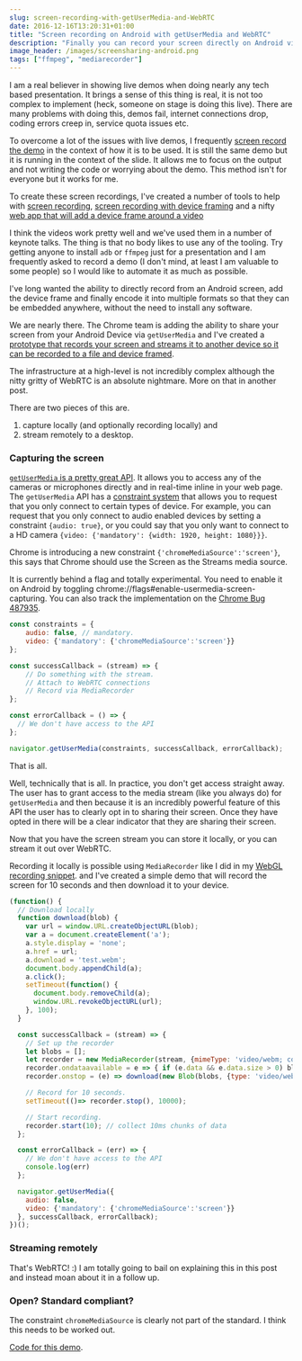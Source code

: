 ```yaml
---
slug: screen-recording-with-getUserMedia-and-WebRTC
date: 2016-12-16T13:20:31+01:00
title: "Screen recording on Android with getUserMedia and WebRTC"
description: "Finally you can record your screen directly on Android via JS... well 'finally' is a strong word."
image_header: /images/screensharing-android.png
tags: ["ffmpeg", "mediarecorder"]
---
```


I am a real believer in showing live demos when doing nearly any tech based
presentation.  It brings a sense of this thing is real, it is not too complex
to implement (heck, someone on stage is doing this live). There are many problems
with doing this, demos fail, internet connections drop, coding errors creep in,
service quota issues etc.

To overcome a lot of the issues with live demos, I frequently [screen record the
demo](/android-screen-recording-and-device-framing/) in the context of how it is
to be used. It is still the same demo but it is running in the context of the
slide. It allows me to focus on the output and not writing the code or worrying
about the demo. This method isn't for everyone but it works for me.

To create these screen recordings, I've created a number of tools to help
with [screen recording](/android-screen-recording/), [screen recording with device framing](https://gist.github.com/PaulKinlan/2fdb0c8a6b6f6a646f87)
and a nifty [web app that will add a device frame around a video](https://paulkinlan.github.io/deviceframe.es/)

I think the videos work pretty well and we've used them in a number of keynote
talks. The thing is that no body likes to use any of the tooling. Try getting
anyone to install `adb` or `ffmpeg` just for a presentation and I am frequently
asked to record a demo (I don't mind, at least I am valuable to some people) so
I would like to automate it as much as possible.

I've long wanted the ability to directly record from an Android screen, add the
device frame and finally encode it into multiple formats so that they can be
embedded anywhere, without the need to install any software.

We are nearly there. The Chrome team is adding the ability to share your screen
from your Android Device via `getUserMedia` and I've created a [prototype that
records your screen and streams it to another device so it can be recorded to
a file and device framed](https://paulkinlan.github.io/screenrecord).

The infrastructure at a high-level is not incredibly complex although the nitty
gritty of WebRTC is an absolute nightmare. More on that in another post.

There are two pieces of this are.

1. capture locally (and optionally recording locally) and
2. stream remotely to a desktop.

### Capturing the screen

[`getUserMedia` is a pretty great
API](https://www.w3.org/TR/mediacapture-streams/). It allows you to access any
of the cameras or microphones directly and in real-time inline in your web page.
The `getUserMedia` API has a [constraint
system](https://www.w3.org/TR/mediacapture-streams/#idl-def-Constraints) that
allows you to request that you only connect to certain types of device.  For
example, you can request that you only connect to audio enabled devices by
setting a constraint `{audio: true}`, or you could say that you only want to
connect to a HD camera `{video: {'mandatory': {width: 1920, height: 1080}}}`.

Chrome is introducing a new constraint `{'chromeMediaSource':'screen'}`, this
says that Chrome should use the Screen as the Streams media source.

It is currently behind a flag and totally experimental. You need to enable it
on Android by toggling chrome://flags#enable-usermedia-screen-capturing.  You
can also track the implementation on the [Chrome Bug 487935](https://bugs.chromium.org/p/chromium/issues/detail?id=487935).

```javascript
const constraints = {
    audio: false, // mandatory.
    video: {'mandatory': {'chromeMediaSource':'screen'}}
};

const successCallback = (stream) => {
    // Do something with the stream.
    // Attach to WebRTC connections
    // Record via MediaRecorder
};

const errorCallback = () => {
  // We don't have access to the API
};

navigator.getUserMedia(constraints, successCallback, errorCallback);
```

That is all.

Well, technically that is all. In practice, you don't get access straight away.
The user has to grant access to the media stream (like you always do) for
`getUserMedia` and then because it is an incredibly powerful feature of this
API the user has to clearly opt in to sharing their screen. Once they have opted
in there will be a clear indicator that they are sharing their screen.

Now that you have the screen stream you can store it locally, or you can stream
it out over WebRTC.

Recording it locally is possible using `MediaRecorder` like I did in my
[WebGL recording snippet](https://gist.github.com/PaulKinlan/def79b32a6cfec88f7b61e531523c743).
and I've created a simple demo that will record the screen for 10 seconds and
then download it to your device.

```javascript
(function() {
  // Download locally
  function download(blob) {
    var url = window.URL.createObjectURL(blob);
    var a = document.createElement('a');
    a.style.display = 'none';
    a.href = url;
    a.download = 'test.webm';
    document.body.appendChild(a);
    a.click();
    setTimeout(function() {
      document.body.removeChild(a);
      window.URL.revokeObjectURL(url);
    }, 100);
  }

  const successCallback = (stream) => {
    // Set up the recorder
    let blobs = [];
    let recorder = new MediaRecorder(stream, {mimeType: 'video/webm; codecs=vp9'});
    recorder.ondataavailable = e => { if (e.data && e.data.size > 0) blobs.push(e.data)};
    recorder.onstop = (e) => download(new Blob(blobs, {type: 'video/webm'}));

    // Record for 10 seconds.
    setTimeout(()=> recorder.stop(), 10000);

    // Start recording.
    recorder.start(10); // collect 10ms chunks of data
  };

  const errorCallback = (err) => {
    // We don't have access to the API
    console.log(err)
  };

  navigator.getUserMedia({
    audio: false,
    video: {'mandatory': {'chromeMediaSource':'screen'}}
  }, successCallback, errorCallback);
})();
```

### Streaming remotely

That's WebRTC! :) I am totally going to bail on explaining this in this post and
instead moan about it in a follow up.

### Open? Standard compliant?

The constraint `chromeMediaSource` is clearly not part of the standard. I think
this needs to be worked out.

[Code for this demo](https://github.com/PaulKinlan/screenrecord).
